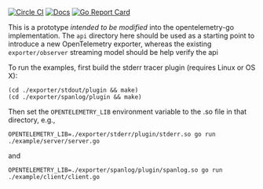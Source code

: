 [![Circle CI](https://circleci.com/gh/open-telemetry/opentelemetry-go.svg?style=svg)](https://circleci.com/gh/open-telemetry/opentelemetry-go)
[![Docs](https://godoc.org/github.com/open-telemetry/opentelemetry-go?status.svg)](http://godoc.org/github.com/open-telemetry/opentelemetry-go)
[![Go Report Card](https://goreportcard.com/badge/github.com/open-telemetry/opentelemetry-go)](https://goreportcard.com/report/github.com/open-telemetry/opentelemetry-go)

This is a prototype *intended to be modified* into the opentelemetry-go implementation. The `api` directory here should be used as a starting point to introduce a new OpenTelemetry exporter, whereas the existing `exporter/observer` streaming model should be help verify the api 

To run the examples, first build the stderr tracer plugin (requires Linux or OS X):

```
(cd ./exporter/stdout/plugin && make)
(cd ./exporter/spanlog/plugin && make)
```

Then set the `OPENTELEMETRY_LIB` environment variable to the .so file in that directory, e.g., 

```
OPENTELEMETRY_LIB=./exporter/stderr/plugin/stderr.so go run ./example/server/server.go
```

and

```
OPENTELEMETRY_LIB=./exporter/spanlog/plugin/spanlog.so go run ./example/client/client.go
```
